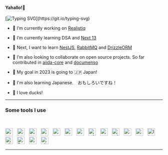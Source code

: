 #### Yahallo!👋

[![Typing SVG](https://readme-typing-svg.herokuapp.com?font=Nunito&pause=1000&color=FFFFFF&width=435&lines=Nice+to+meet+you!!;%E3%82%88%E3%82%8B%E3%81%97%E3%81%8F%E3%81%8A%E3%81%AD%E3%81%8C%E3%81%84%E3%81%97%E3%81%BE%E3%81%99!!)](https://git.io/typing-svg)

- 🔭 I’m currently working on [Realistiq](https://github.com/zahid47/Realistiq)

- 🌱 I’m currently learning DSA and [Next 13](https://nextjs.org)

- 🎯 Next, I want to learn [NestJS](https://nestjs.com), [RabbitMQ](https://www.rabbitmq.com) and [DrizzleORM](https://github.com/drizzle-team/drizzle-orm)

- 👯 I’m also looking to collaborate on open source projects. So far contributed in [aiida-core](https://github.com/aiidateam/aiida-core) and [documenso](https://github.com/documenso/documenso)

- 🛬 My goal in 2023 is going to 🇯🇵 Japan!

- 🍣 I'm also learning Japanese.　おもしろいですね！

- 🦆 I love ducks!

---

### Some tools I use

<br/>

<p>
<img title="vscode" alt="vscode" height="24" width="24" style="padding-right:10px;" src="https://cdn.simpleicons.org/visualstudiocode" />
<img title="typescript" alt="typescript" height="24" width="24" style="padding-right:10px;" src="https://cdn.simpleicons.org/typescript" />
<img title="nodejs" alt="nodejs" height="24" width="24" style="padding-right:10px;" src="https://cdn.simpleicons.org/nodedotjs" />
<img title="python" alt="python" height="24" width="24" style="padding-right:10px;" src="https://cdn.simpleicons.org/python" />
<img title="react" alt="react" height="24" width="24" style="padding-right:10px;" src="https://cdn.simpleicons.org/react" />
<img title="nextjs" alt="nextjs" height="24" width="24" style="padding-right:10px;" src="https://cdn.simpleicons.org/nextdotjs" />
<img title="express" alt="express" height="24" width="24" style="padding-right:10px;" src="https://cdn.simpleicons.org/express" />
<img title="adonisjs" alt="adonisjs" height="24" width="24" style="padding-right:10px;" src="https://cdn.simpleicons.org/adonisjs" />
<img title="socketio" alt="socketio" height="24" width="24" style="padding-right:10px;" src="https://cdn.simpleicons.org/socketdotio" />
<img title="prisma" alt="prisma" height="24" width="24" style="padding-right:10px;" src="https://cdn.simpleicons.org/prisma" />
<img title="mongodb" alt="mongodb" height="24" width="24" style="padding-right:10px;" src="https://cdn.simpleicons.org/mongodb" />
<img title="redis" alt="redis" height="24" width="24" style="padding-right:10px;" src="https://cdn.simpleicons.org/redis" />
<img title="linux" alt="linux" height="24" width="24" style="padding-right:10px;" src="https://cdn.simpleicons.org/linux" />
<img title="git" alt="git" height="24" width="24" style="padding-right:10px;" src="https://cdn.simpleicons.org/git" />
<img title="figma" alt="figma" height="24" width="24" style="padding-right:10px;" src="https://cdn.simpleicons.org/figma" />
<img title="postman" alt="postman" height="24" width="24" style="padding-right:10px;" src="https://cdn.simpleicons.org/postman" />
<img title="vitest" alt="vitest" height="24" width="24" style="padding-right:10px;" src="https://cdn.simpleicons.org/vitest" />
</p>

---

<!--START_SECTION:waka-->
<!--END_SECTION:waka-->
